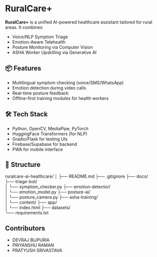 # RuralCare+

**RuralCare+** is a unified AI-powered healthcare assistant tailored for rural areas. It combines:
- Voice/NLP Symptom Triage
- Emotion-Aware Telehealth
- Posture Monitoring via Computer Vision
- ASHA Worker Upskilling via Generative AI

## 📦 Features
- Multilingual symptom checking (voice/SMS/WhatsApp)
- Emotion detection during video calls
- Real-time posture feedback
- Offline-first training modules for health workers

## 🛠️ Tech Stack
- Python, OpenCV, MediaPipe, PyTorch
- HuggingFace Transformers (for NLP)
- Gradio/Flask for testing UIs
- Firebase/Supabase for backend
- PWA for mobile interface

## 📁 Structure
ruralcare-ai-healthcare/
│
├── README.md
├── .gitignore
├── docs/               
├── triage-bot/         
│   └── symptom_checker.py
├── emotion-detector/   
│   └── emotion_model.py
├── posture-ai/         
│   └── posture_camera.py
├── asha-training/     
│   └── content/
├── app/                
│   └── index.html
├── datasets/           
└── requirements.txt

## Contributors
- DEVRAJ BIJPURIA
- PRIYANSHU RAMAN
- PRATYUSH SRIVASTAVA

